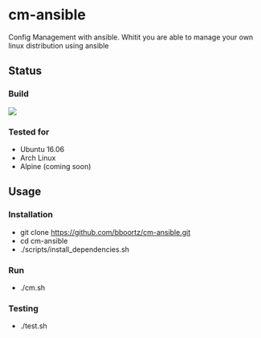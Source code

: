 # cm-ansible

Config Management with ansible. Whitit you are able to manage your own linux distribution using ansible

## Status

### Build
<a href='https://travis-ci.org/sebdah/git-pylint-commit-hook'><img src='https://travis-ci.org/bboortz/cm-ansible.svg?branch=master'></a>


### Tested for
* Ubuntu 16.06
* Arch Linux
* Alpine (coming soon)


## Usage


### Installation

* git clone https://github.com/bboortz/cm-ansible.git
* cd cm-ansible
* ./scripts/install_dependencies.sh


### Run

* ./cm.sh


### Testing

* ./test.sh




